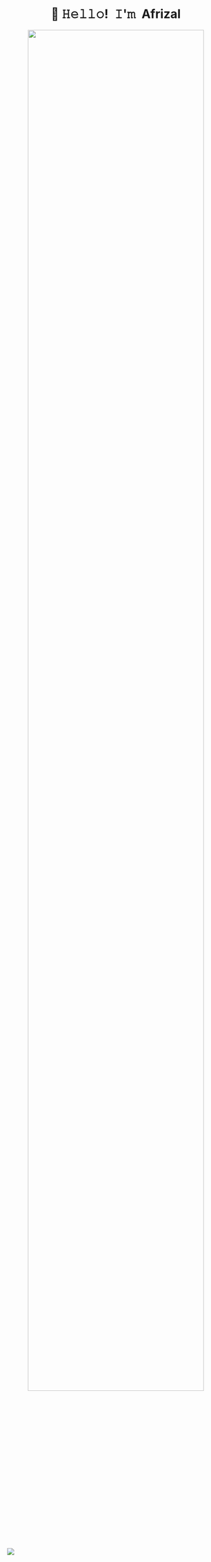 <!-- Title -->

<h1 align="center" ">👋 𝙷𝚎𝚕𝚕𝚘! 𝙸'𝚖 Afrizal</h1>

<p align="center">
  <!-- 
  <img src="https://github.com/afri-bit/afri-bit/assets/20866800/518dbe97-02be-4ee2-9675-77c1970dccae" width="100%" />
  -->
  <img src="https://github.com/user-attachments/assets/ed1f149d-dbae-44d3-9798-1a8f45a29ce3" width="90%" />
</p>


![](https://github-profile-trophy.vercel.app/?username=afri-bit&theme=onedark)


<!--
<a href="https://github-readme-stats.vercel.app/api?username=afri-bit&show_icons=true&theme=dracula&hide_rank=false">
  <img height=180 align="center" src="https://github-readme-stats.vercel.app/api?username=afri-bit&show_icons=true&theme=dracula&hide_rank=false" />
</a>
<a href="https://github-readme-stats.vercel.app/api/top-langs/?username=afri-bit&theme=dracula&layout=compact">
  <img height=180 align="right" src="https://github-readme-stats.vercel.app/api/top-langs/?username=afri-bit&theme=dracula&layout=compact&hide=html,scss,stylus,blade,css,autohotkey" />
</a>
-->

<!--
**afri-bit/afri-bit** is a ✨ _special_ ✨ repository because its `README.md` (this file) appears on your GitHub profile.

Here are some ideas to get you started:

- 🔭 I’m currently working on ...
- 🌱 I’m currently learning ...
- 👯 I’m looking to collaborate on ...
- 🤔 I’m looking for help with ...
- 💬 Ask me about ...
- 📫 How to reach me: ...
- 😄 Pronouns: ...
- ⚡ Fun fact: ...
-->
